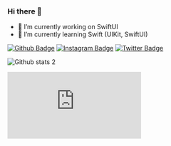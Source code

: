 ### Hi there 👋

- 🔭 I’m currently working on SwiftUI 
- 🌱 I’m currently learning Swift (UIKit, SwiftUI)

[![Github Badge](https://img.shields.io/badge/-Github-000?style=quare&labelColor=000&logo=Github&logoColor=white&link=link)](https://github.com/YEBay1) 
[![Instagram Badge](https://img.shields.io/badge/-Instagram-C13584?style=flat-quare&labelColor=C13584&logo=instagram&logoColor=white&link=link)](https://www.instagram.com/yunusemre_bayezit/) 
[![Twitter Badge](https://img.shields.io/badge/-Twitter-800080?style=flat-quare&labelColor=800080&logo=Twitter&logoColor=white&link=link)](https://twitter.com/YunusBayezit11) 

![Github stats 2](https://github-readme-stats.vercel.app/api?username=YEBay1&show_icons=true&theme=cobalt)

[![GitHub stars](https://badgen.net/github/stars/Naereen/Strapdown.js)](https://GitHub.com/Naereen/StrapDown.js/stargazers/)
